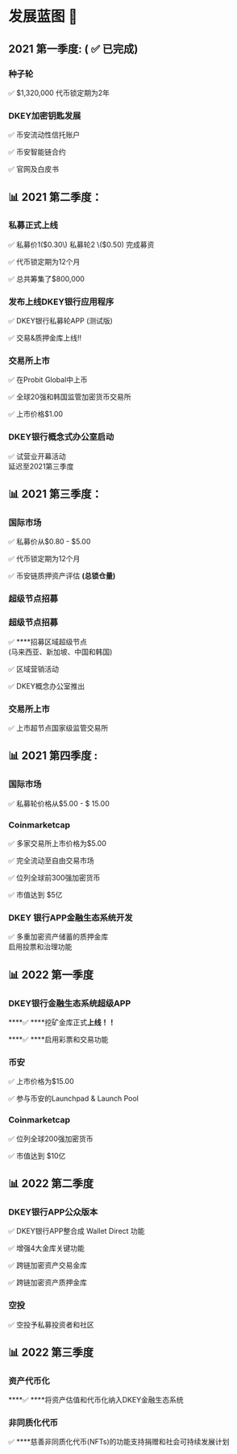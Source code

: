 # 发展蓝图 📝

##  2021 第一季度: \( ✅ 已完成\)

### **种子轮** 

✅ $1,320,000 代币锁定期为2年

### **DKEY加密钥匙发展** 

✅ 币安流动性信托账户 

✅ 币安智能链合约 

✅ 官网及白皮书



## 📊 2021 第二季度：

### **私募正式上线** 

✅ 私募价1\($0.30\) 私募轮2 \($0.50\) 完成募资

✅ 代币锁定期为12个月

✅ 总共筹集了$800,000

### **发布上线DKEY银行应用程序**

✅ DKEY银行私募轮APP \(测试版\) 

✅ 交易&质押金库上线!!

### 交易所上市

✅ 在Probit Global中上币

✅ 全球20强和韩国监管加密货币交易所

✅ 上市价格$1.00

### **DKEY银行概念式办公室启动** 

✅ 试营业开幕活动  
         延迟至2021第三季度

## 📊 2021 第三季度：

### 国际市场

✅ 私募价从$0.80 - $5.00

✅ 代币锁定期为12个月

✅ 币安链质押资产评估 **\(总锁仓量\)**

### 超级节点招募

### **超级节点招募** 

✅ ****招募区域超级节点  
        \(马来西亚、新加坡、中国和韩国\)

✅ 区域营销活动

✅ DKEY概念办公室推出

### 交易所上市

✅ 上市超节点国家级监管交易所 

## 📊 2021 第四季度 :

### 国际市场

✅ 私募轮价格从$5.00 - $ 15.00

### Coinmarketcap

✅ 多家交易所上市价格为$5.00

✅ 完全流动至自由交易市场

✅ 位列全球前300强加密货币

✅ 市值达到 $5亿

### DKEY 银行APP金融生态系统开发

✅ 多重加密资产储蓄的质押金库  
         启用投票和治理功能

## 📊 2022 第一季度

### **DKEY银行金融生态系统超级APP**

\*\*\*\*✅ ****挖矿金库正式**上线！！**

\*\*\*\*✅ ****启用彩票和交易功能

### 币安

✅ 上市价格为$15.00

✅ 参与币安的Launchpad & Launch Pool

### Coinmarketcap

✅ 位列全球200强加密货币

✅ 市值达到 $10亿

## 📊 2022 第二季度

### DKEY银行APP公众版本 

✅ DKEY银行APP整合成 Wallet Direct 功能

✅ 增强4大金库关键功能

✅ 跨链加密资产交易金库

✅ 跨链加密资产质押金库

### 空投

✅ 空投予私募投资者和社区

## 📊 2022 第三季度

### **资产代币化**

\*\*\*\*✅ ****将资产估值和代币化纳入DKEY金融生态系统

### **非同质化代币**

✅ ****慈善非同质化代币\(NFTs\)的功能支持捐赠和社会可持续发展计划  


